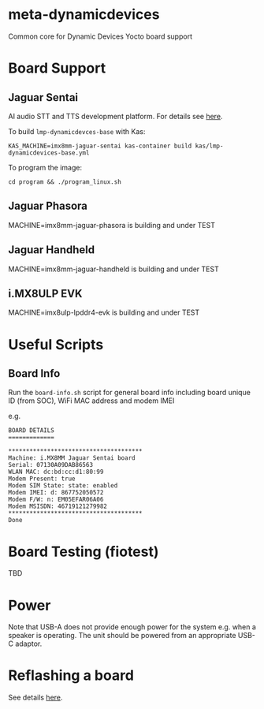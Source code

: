 # meta-dynamicdevices

Common core for Dynamic Devices Yocto board support

# Board Support

## Jaguar Sentai

AI audio STT and TTS development platform. For details see [here](https://github.com/DynamicDevices/meta-dynamicdevices/wiki/Jaguar-Sentai-Board).

To build `lmp-dynamicdevces-base` with Kas:

`KAS_MACHINE=imx8mm-jaguar-sentai kas-container build kas/lmp-dynamicdevices-base.yml`

To program the image:

`cd program && ./program_linux.sh`

## Jaguar Phasora

MACHINE=imx8mm-jaguar-phasora is building and under TEST

## Jaguar Handheld

MACHINE=imx8mm-jaguar-handheld is building and under TEST

## i.MX8ULP EVK

MACHINE=imx8ulp-lpddr4-evk is building and under TEST

# Useful Scripts

## Board Info

Run the `board-info.sh` script for general board info including board unique ID (from SOC), WiFi MAC address and modem IMEI

e.g.

```
BOARD DETAILS
=============

**************************************
Machine: i.MX8MM Jaguar Sentai board
Serial: 07130A09DAB86563
WLAN MAC: dc:bd:cc:d1:80:99
Modem Present: true
Modem SIM State: state: enabled
Modem IMEI: d: 867752050572
Modem F/W: n: EM05EFAR06A06
Modem MSISDN: 46719121279982
**************************************
Done
```
# Board Testing (fiotest)

TBD

# Power

Note that USB-A does not provide enough power for the system e.g. when a speaker is operating. The unit should be powered from an appropriate USB-C adaptor.

# Reflashing a board

See details [here](https://github.com/DynamicDevices/meta-dynamicdevices/wiki/Flashing-a-Jaguar-board-with-a-Yocto-Embedded-Linux-image).
